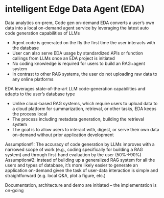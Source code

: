 # intelligent Edge Data Agent (EDA)
Data analytics on-prem, Code gen on-demand
EDA converts a user’s own data into a local on-demand agent service by leveraging the latest auto code generation capabilities of LLMs
- Agent code is generated on the fly the first time the user interacts with the database
- User can also serve EDA usage by standardized APIs or function callings from LLMs once an EDA project is initiated
- No coding knowledge is required for users to build an RAG+agent system
- In contrast to other RAG systems, the user do not uploading raw data to any online platforms

EDA leverages state-of-the-art LLM code-generation capabilities and adapts to the user’s database type
- Unlike cloud-based RAG systems, which require users to upload data to a cloud platform for summarization, retrieval, or other tasks, EDA keeps the process local 
- The process including metadata generation, building the retrieval system 
- The goal is to allow users to interact with, digest, or serve their own data on-demand without prior application development

Assumption#1: The accuracy of code generation by LLMs improves with a narrowed scope of work (e.g., coding specifically for building a RAG system) and through first-hand evaluation by the user (50%->90%)
Assumption#2: instead of building up a generalized RAG system for all the users and types of database, it’s more likely easier to generate an application on-demand given the task of user-data interaction is simple and straightforward (e.g. local Q&A, plot a figure, etc.)

Documentation, architecture and demo are initiated – the implementation is on-going
